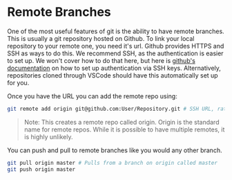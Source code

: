# Remote Branches

One of the most useful features of git is the ability to have remote branches. This is usually a git repository hosted on Github. To link your local repository to your remote one, you need it's url. Github provides HTTPS and SSH as ways to do this. We recommend SSH, as the authentication is easier to set up. We won't cover how to do that here, but here is [github's documentation](https://docs.github.com/en/authentication/connecting-to-github-with-ssh) on how to set up authentication via SSH keys. Alternatively, repositories cloned through VSCode should have this automatically set up for you.

Once you have the URL you can add the remote repo using:

```sh
git remote add origin git@github.com:User/Repository.git # SSH URL, rather than HTTP
```

> Note: This creates a remote repo called origin. Origin is the standard name for remote repos. While it is possible to have multiple remotes, it is highly unlikely.

You can push and pull to remote branches like you would any other branch.

```sh
git pull origin master # Pulls from a branch on origin called master
git push origin master
```

